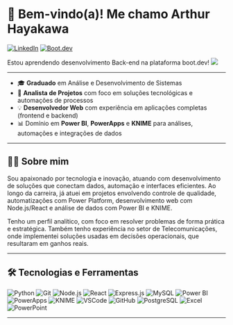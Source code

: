# 👋 Bem-vindo(a)! Me chamo Arthur Hayakawa

[![LinkedIn](https://img.shields.io/badge/LinkedIn-000?style=for-the-badge&logo=linkedin&logoColor=0A66C2)](https://www.linkedin.com/in/arthur-hayakawa)
[![Boot.dev](https://img.shields.io/badge/Boot.dev-000?style=for-the-badge&logo=bookstack&logoColor=00BFFF)]([https://boot.dev](https://www.boot.dev/u/arthurhayakawa))

<p align="left">
  <text>Estou aprendendo desenvolvimento Back-end na plataforma boot.dev!</text>
  <img src="https://api.boot.dev/v1/users/public/0e728c03-08ff-4c3a-a0d3-3437249f19b7/thumbnail" >
</p>

---

- 🎓 **Graduado** em Análise e Desenvolvimento de Sistemas  
- 💼 **Analista de Projetos** com foco em soluções tecnológicas e automações de processos  
- 💡 **Desenvolvedor Web** com experiência em aplicações completas (frontend e backend)  
- 📊 Domínio em **Power BI**, **PowerApps** e **KNIME** para análises, automações e integrações de dados

---

## 🙋‍♂️ Sobre mim

Sou apaixonado por tecnologia e inovação, atuando com desenvolvimento de soluções que conectam dados, automação e interfaces eficientes. Ao longo da carreira, já atuei em projetos envolvendo controle de qualidade, automatizações com Power Platform, desenvolvimento web com Node.js/React e análise de dados com Power BI e KNIME.

Tenho um perfil analítico, com foco em resolver problemas de forma prática e estratégica. Também tenho experiência no setor de Telecomunicações, onde implementei soluções usadas em decisões operacionais, que resultaram em ganhos reais.

---

## 🛠 Tecnologias e Ferramentas

![Python](https://img.shields.io/badge/Python-3776AB?style=for-the-badge&logo=python&logoColor=white)
![Git](https://img.shields.io/badge/Git-F05032?style=for-the-badge&logo=git&logoColor=white)
![Node.js](https://img.shields.io/badge/Node.js-339933?style=for-the-badge&logo=node.js&logoColor=white)
![React](https://img.shields.io/badge/React-20232A?style=for-the-badge&logo=react&logoColor=61DAFB)
![Express.js](https://img.shields.io/badge/Express.js-000000?style=for-the-badge&logo=express&logoColor=white)
![MySQL](https://img.shields.io/badge/MySQL-00758F?style=for-the-badge&logo=mysql&logoColor=white)
![Power BI](https://img.shields.io/badge/Power%20BI-F2C811?style=for-the-badge&logo=powerbi&logoColor=black)
![PowerApps](https://img.shields.io/badge/PowerApps-742774?style=for-the-badge&logo=powerapps&logoColor=white)
![KNIME](https://img.shields.io/badge/KNIME-F8B500?style=for-the-badge&logo=knime&logoColor=black)
![VSCode](https://img.shields.io/badge/VSCode-007ACC?style=for-the-badge&logo=visual%20studio%20code&logoColor=white)
![GitHub](https://img.shields.io/badge/GitHub-181717?style=for-the-badge&logo=github&logoColor=white)
![PostgreSQL](https://img.shields.io/badge/PostgreSQL-336791?style=for-the-badge&logo=postgresql&logoColor=white)
![Excel](https://img.shields.io/badge/Excel-217346?style=for-the-badge&logo=microsoft-excel&logoColor=white)
![PowerPoint](https://img.shields.io/badge/PowerPoint-B7472A?style=for-the-badge&logo=microsoft-powerpoint&logoColor=white)

---


